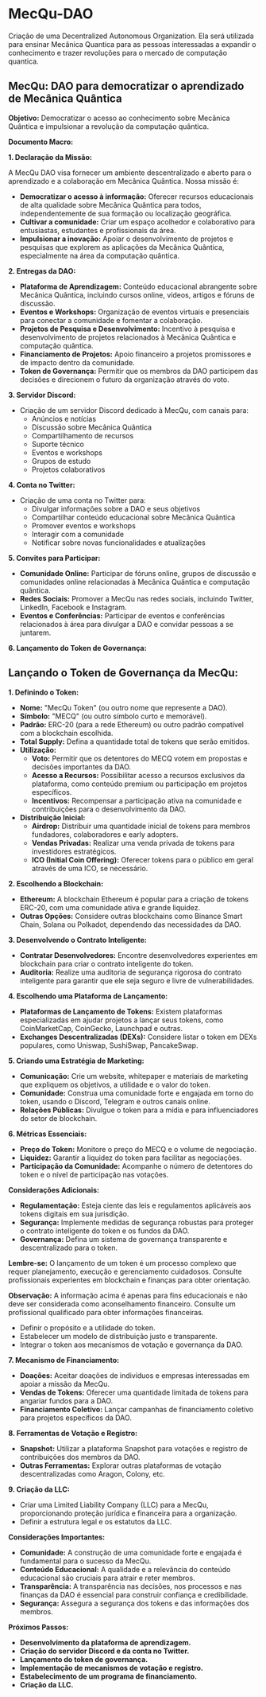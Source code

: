 # MecQu-DAO
Criação de uma Decentralized Autonomous Organization. Ela será utilizada para ensinar Mecânica Quantica para as pessoas interessadas a expandir o conhecimento e trazer revoluções para o mercado de computação quantica.

## MecQu: DAO para democratizar o aprendizado de Mecânica Quântica

**Objetivo:** Democratizar o acesso ao conhecimento sobre Mecânica Quântica e impulsionar a revolução da computação quântica. 

**Documento Macro:**

**1. Declaração da Missão:**

A MecQu DAO visa fornecer um ambiente descentralizado e aberto para o aprendizado e a colaboração em Mecânica Quântica. Nossa missão é:

* **Democratizar o acesso à informação:** Oferecer recursos educacionais de alta qualidade sobre Mecânica Quântica para todos, independentemente de sua formação ou localização geográfica.
* **Cultivar a comunidade:** Criar um espaço acolhedor e colaborativo para entusiastas, estudantes e profissionais da área.
* **Impulsionar a inovação:** Apoiar o desenvolvimento de projetos e pesquisas que explorem as aplicações da Mecânica Quântica, especialmente na área da computação quântica.

**2. Entregas da DAO:**

* **Plataforma de Aprendizagem:** Conteúdo educacional abrangente sobre Mecânica Quântica, incluindo cursos online, vídeos, artigos e fóruns de discussão.
* **Eventos e Workshops:** Organização de eventos virtuais e presenciais para conectar a comunidade e fomentar a colaboração.
* **Projetos de Pesquisa e Desenvolvimento:** Incentivo à pesquisa e desenvolvimento de projetos relacionados à Mecânica Quântica e computação quântica.
* **Financiamento de Projetos:** Apoio financeiro a projetos promissores e de impacto dentro da comunidade.
* **Token de Governança:** Permitir que os membros da DAO participem das decisões e direcionem o futuro da organização através do voto.

**3. Servidor Discord:**

* Criação de um servidor Discord dedicado à MecQu, com canais para:
    * Anúncios e notícias
    * Discussão sobre Mecânica Quântica
    * Compartilhamento de recursos
    * Suporte técnico
    * Eventos e workshops
    * Grupos de estudo
    * Projetos colaborativos

**4. Conta no Twitter:**

* Criação de uma conta no Twitter para:
    * Divulgar informações sobre a DAO e seus objetivos
    * Compartilhar conteúdo educacional sobre Mecânica Quântica
    * Promover eventos e workshops
    * Interagir com a comunidade
    * Notificar sobre novas funcionalidades e atualizações

**5. Convites para Participar:**

* **Comunidade Online:** Participar de fóruns online, grupos de discussão e comunidades online relacionadas à Mecânica Quântica e computação quântica.
* **Redes Sociais:** Promover a MecQu nas redes sociais, incluindo Twitter, LinkedIn, Facebook e Instagram.
* **Eventos e Conferências:** Participar de eventos e conferências relacionados à área para divulgar a DAO e convidar pessoas a se juntarem.

**6. Lançamento do Token de Governança:**

## Lançando o Token de Governança da MecQu:

**1. Definindo o Token:**

* **Nome:** "MecQu Token" (ou outro nome que represente a DAO).
* **Símbolo:** "MECQ" (ou outro símbolo curto e memorável).
* **Padrão:** ERC-20 (para a rede Ethereum) ou outro padrão compatível com a blockchain escolhida.
* **Total Supply:** Defina a quantidade total de tokens que serão emitidos. 
* **Utilização:**
    * **Voto:** Permitir que os detentores do MECQ votem em propostas e decisões importantes da DAO.
    * **Acesso a Recursos:**  Possibilitar acesso a recursos exclusivos da plataforma, como conteúdo premium ou participação em projetos específicos.
    * **Incentivos:**  Recompensar a participação ativa na comunidade e contribuições para o desenvolvimento da DAO.
* **Distribuição Inicial:**
    * **Airdrop:** Distribuir uma quantidade inicial de tokens para membros fundadores, colaboradores e early adopters.
    * **Vendas Privadas:** Realizar uma venda privada de tokens para investidores estratégicos.
    * **ICO (Initial Coin Offering):**  Oferecer tokens para o público em geral através de uma ICO, se necessário.

**2. Escolhendo a Blockchain:**

* **Ethereum:**  A blockchain Ethereum é popular para a criação de tokens ERC-20, com uma comunidade ativa e grande liquidez.
* **Outras Opções:** Considere outras blockchains como Binance Smart Chain, Solana ou Polkadot, dependendo das necessidades da DAO.

**3. Desenvolvendo o Contrato Inteligente:**

* **Contratar Desenvolvedores:** Encontre desenvolvedores experientes em blockchain para criar o contrato inteligente do token.
* **Auditoria:**  Realize uma auditoria de segurança rigorosa do contrato inteligente para garantir que ele seja seguro e livre de vulnerabilidades.

**4. Escolhendo uma Plataforma de Lançamento:**

* **Plataformas de Lançamento de Tokens:** Existem plataformas especializadas em ajudar projetos a lançar seus tokens, como CoinMarketCap, CoinGecko, Launchpad e outras.
* **Exchanges Descentralizadas (DEXs):**  Considere listar o token em DEXs populares, como Uniswap, SushiSwap, PancakeSwap.

**5. Criando uma Estratégia de Marketing:**

* **Comunicação:** Crie um website, whitepaper e materiais de marketing que expliquem os objetivos, a utilidade e o valor do token.
* **Comunidade:**  Construa uma comunidade forte e engajada em torno do token, usando o Discord, Telegram e outros canais online.
* **Relações Públicas:** Divulgue o token para a mídia e para influenciadores do setor de blockchain.

**6. Métricas Essenciais:**

* **Preço do Token:** Monitore o preço do MECQ e o volume de negociação.
* **Liquidez:**  Garantir a liquidez do token para facilitar as negociações.
* **Participação da Comunidade:**  Acompanhe o número de detentores do token e o nível de participação nas votações.

**Considerações Adicionais:**

* **Regulamentação:**  Esteja ciente das leis e regulamentos aplicáveis aos tokens digitais em sua jurisdição.
* **Segurança:**  Implemente medidas de segurança robustas para proteger o contrato inteligente do token e os fundos da DAO.
* **Governança:** Defina um sistema de governança transparente e descentralizado para o token.

**Lembre-se:** O lançamento de um token é um processo complexo que requer planejamento, execução e gerenciamento cuidadosos. Consulte profissionais experientes em blockchain e finanças para obter orientação.

**Observação:**  A informação acima é apenas para fins educacionais e não deve ser considerada como aconselhamento financeiro. Consulte um profissional qualificado para obter informações financeiras.



* Definir o propósito e a utilidade do token.
* Estabelecer um modelo de distribuição justo e transparente.
* Integrar o token aos mecanismos de votação e governança da DAO.

**7. Mecanismo de Financiamento:**

* **Doações:** Aceitar doações de indivíduos e empresas interessadas em apoiar a missão da MecQu.
* **Vendas de Tokens:** Oferecer uma quantidade limitada de tokens para angariar fundos para a DAO.
* **Financiamento Coletivo:** Lançar campanhas de financiamento coletivo para projetos específicos da DAO.

**8. Ferramentas de Votação e Registro:**

* **Snapshot:** Utilizar a plataforma Snapshot para votações e registro de contribuições dos membros da DAO.
* **Outras Ferramentas:** Explorar outras plataformas de votação descentralizadas como Aragon, Colony, etc.

**9. Criação da LLC:**

* Criar uma Limited Liability Company (LLC) para a MecQu, proporcionando proteção jurídica e financeira para a organização.
* Definir a estrutura legal e os estatutos da LLC.

**Considerações Importantes:**

* **Comunidade:** A construção de uma comunidade forte e engajada é fundamental para o sucesso da MecQu.
* **Conteúdo Educacional:** A qualidade e a relevância do conteúdo educacional são cruciais para atrair e reter membros.
* **Transparência:** A transparência nas decisões, nos processos e nas finanças da DAO é essencial para construir confiança e credibilidade.
* **Segurança:** Assegura a segurança dos tokens e das informações dos membros.

**Próximos Passos:**

* **Desenvolvimento da plataforma de aprendizagem.**
* **Criação do servidor Discord e da conta no Twitter.**
* **Lançamento do token de governança.**
* **Implementação de mecanismos de votação e registro.**
* **Estabelecimento de um programa de financiamento.**
* **Criação da LLC.**
